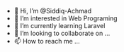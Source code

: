 - 👋 Hi, I’m @Siddiq-Achmad
- 👀 I’m interested in Web Programing
- 🌱 I’m currently learning Laravel
- 💞️ I’m looking to collaborate on ...
- 📫 How to reach me ...

<!---
Siddiq-Achmad/Siddiq-Achmad is a ✨ special ✨ repository because its `README.md` (this file) appears on your GitHub profile.
You can click the Preview link to take a look at your changes.
--->
